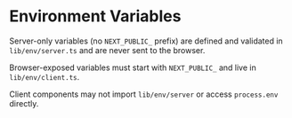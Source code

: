 # Environment Variables

Server-only variables (no `NEXT_PUBLIC_` prefix) are defined and validated in `lib/env/server.ts` and are never sent to the browser.

Browser-exposed variables must start with `NEXT_PUBLIC_` and live in `lib/env/client.ts`.

Client components may not import `lib/env/server` or access `process.env` directly.
